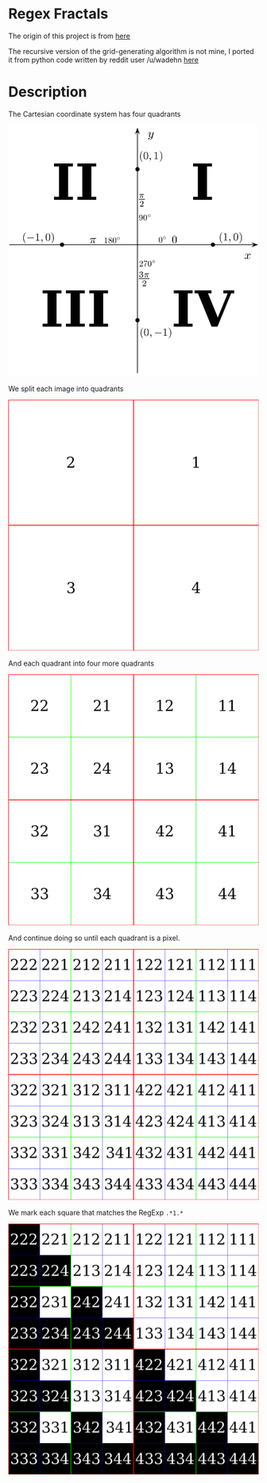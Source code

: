 # Regex Fractals

The origin of this project is from [here](https://ssodelta.wordpress.com/2014/03/25/creating-colored-images-from-regular-expressions/)

The recursive version of the grid-generating algorithm is not mine, I ported it from python code written by reddit user /u/wadehn [here](https://www.reddit.com/r/dailyprogrammer/comments/2fkh8u/9052014_challenge_178_hard_regular_expression/cka4fiz)

# Description

The Cartesian coordinate system has four quadrants

![](https://raw.githubusercontent.com/tonygaetani/fregex/master/Vk2ZUy5.png)

We split each image into quadrants

![](https://raw.githubusercontent.com/tonygaetani/fregex/master/B8gYt80.png)

And each quadrant into four more quadrants

![](https://raw.githubusercontent.com/tonygaetani/fregex/master/8l0bMOW.png)

And continue doing so until each quadrant is a pixel.

![](https://raw.githubusercontent.com/tonygaetani/fregex/master/9V96KXx.png)

We mark each square that matches the RegExp `.*1.*`

![](https://raw.githubusercontent.com/tonygaetani/fregex/master/obltWkk.png)

